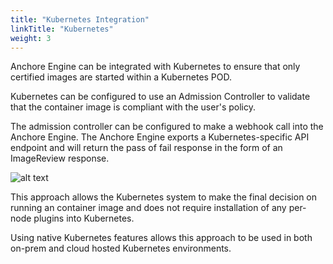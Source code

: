 ```yaml
---
title: "Kubernetes Integration"
linkTitle: "Kubernetes"
weight: 3
---
```


Anchore Engine can be integrated with Kubernetes to ensure that only certified images are started within a Kubernetes POD.

Kubernetes can be configured to use an Admission Controller to validate that the container image is compliant with the user's policy.

The admission controller can be configured to make a webhook call into the Anchore Engine. The Anchore Engine exports a Kubernetes-specific API endpoint and will return the pass of fail response in the form of an ImageReview response.

![alt text](/k8s.png)

This approach allows the Kubernetes system to make the final decision on running an container image and does not require installation of any per-node plugins into Kubernetes. 

Using native Kubernetes features allows this approach to be used in both on-prem and cloud hosted Kubernetes environments.